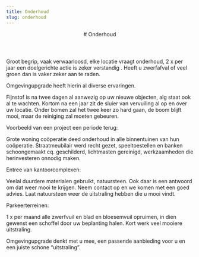 ```yaml
---
title: Onderhoud
slug: onderhoud
---
```

<article class="regular">
<header>
# Onderhoud
</header>
<section>
Groot begrip, vaak verwaarloosd, elke locatie vraagt onderhoud, 2 x per jaar een doelgerichte actie is zeker verstandig . Heeft u zwerfafval of veel groen dan is vaker zeker aan te raden.

Omgevingupgrade heeft hierin al diverse ervaringen.

Fijnstof is na twee dagen al aanwezig op uw nieuwe objecten, alg staat ook al te wachten. Kortom na een jaar zit de sluier van vervuiling al op en over uw locatie. Onder bomen zal het twee keer zo hard gaan, de boom blijft mooi, maar de reiniging zal moeten gebeuren.

Voorbeeld van een project een periode terug:

Grote woning coöperatie deed onderhoud in alle binnentuinen van hun coöperatie. Straatmeubilair werd recht gezet, speeltoestellen en banken schoongemaakt cq. geschilderd, lichtmasten gereinigd, werkzaamheden die herinvesteren onnodig maken.

Entree van kantoorcomplexen:

Veelal duurdere materialen gebruikt, natuursteen. Ook daar is een antwoord om dat weer mooi te krijgen. Neem contact op en we komen met een goed advies. Laat natuursteen weer de uitstraling hebben die u mooi vindt.

Parkeerterreinen:

1 x per maand alle zwerfvuil en blad en bloesemvuil opruimen, in dien gewenst een schoffel door uw beplanting halen. Kort werk veel mooiere uitstraling.

Omgevingupgrade denkt met u mee, een passende aanbieding voor u en een juiste schone “uitstraling”.
</section>
</article>